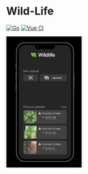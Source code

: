 # Wild-Life
[![Go](https://github.com/ChicoState/Wild-Life/actions/workflows/go.yml/badge.svg)](https://github.com/ChicoState/Wild-Life/actions/workflows/go.yml)
[![Vue CI](https://github.com/ChicoState/Wild-Life/actions/workflows/vite.yml/badge.svg)](https://github.com/ChicoState/Wild-Life/actions/workflows/vite.yml)

<img src="docs/UI.png" alt="UI" width="200px"/>
